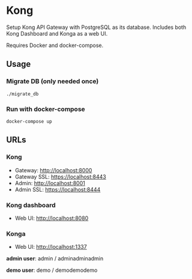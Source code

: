 # Kong

Setup Kong API Gateway with PostgreSQL as its database.
Includes both Kong Dashboard and Konga as a web UI.

Requires Docker and docker-compose.


## Usage

### Migrate DB (only needed once)

    ./migrate_db

### Run with docker-compose

    docker-compose up


## URLs

### Kong

- Gateway: [http://localhost:8000](http://localhost:8000)
- Gateway SSL: [https://localhost:8443](https://localhost:8443)
- Admin: [http://localhost:8001](http://localhost:8001)
- Admin SSL: [https://localhost:8444](https://localhost:8444)

### Kong dashboard

- Web UI: [http://localhost:8080](http://localhost:8080)

### Konga

- Web UI: [http://localhost:1337](http://localhost:1337)

**admin user**: admin / adminadminadmin

**demo user**: demo / demodemodemo
